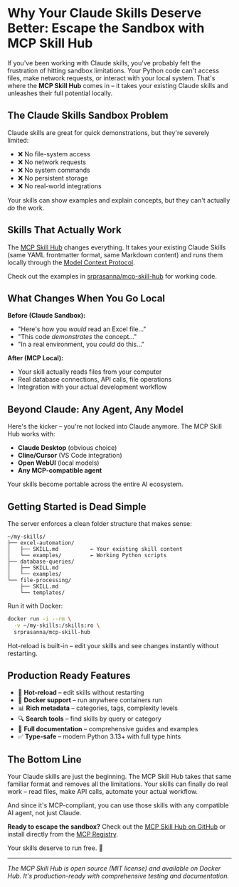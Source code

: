 # Why Your Claude Skills Deserve Better: Escape the Sandbox with MCP Skill Hub

If you've been working with Claude skills, you've probably felt the frustration of hitting sandbox limitations. Your Python code can't access files, make network requests, or interact with your local system. That's where the **MCP Skill Hub** comes in – it takes your existing Claude skills and unleashes their full potential locally.

## The Claude Skills Sandbox Problem

Claude skills are great for quick demonstrations, but they're severely limited:
- ❌ No file-system access
- ❌ No network requests
- ❌ No system commands
- ❌ No persistent storage
- ❌ No real-world integrations

Your skills can show examples and explain concepts, but they can't actually *do* the work.

## Skills That Actually Work

The [MCP Skill Hub](https://github.com/srprasanna/mcp-skill-hub) changes everything. It takes your existing Claude Skills (same YAML frontmatter format, same Markdown content) and runs them locally through the [Model Context Protocol](https://modelcontextprotocol.io).

Check out the examples in [srprasanna/mcp-skill-hub](https://github.com/srprasanna/mcp-skill-hub) for working code.


## What Changes When You Go Local

**Before (Claude Sandbox):**
- "Here's how you *would* read an Excel file..."
- "This code *demonstrates* the concept..."
- "In a real environment, you *could* do this..."

**After (MCP Local):**
- Your skill actually reads files from your computer
- Real database connections, API calls, file operations
- Integration with your actual development workflow

## Beyond Claude: Any Agent, Any Model

Here's the kicker – you're not locked into Claude anymore. The MCP Skill Hub works with:

- **Claude Desktop** (obvious choice)
- **Cline/Cursor** (VS Code integration)
- **Open WebUI** (local models)
- **Any MCP-compatible agent**

Your skills become portable across the entire AI ecosystem.

## Getting Started is Dead Simple

The server enforces a clean folder structure that makes sense:

```
~/my-skills/
├── excel-automation/
│   ├── SKILL.md          ← Your existing skill content
│   └── examples/         ← Working Python scripts
├── database-queries/
│   ├── SKILL.md
│   └── examples/
└── file-processing/
    ├── SKILL.md
    └── templates/
```

Run it with Docker:

```bash
docker run -i --rm \
  -v ~/my-skills:/skills:ro \
  srprasanna/mcp-skill-hub
```

Hot-reload is built-in – edit your skills and see changes instantly without restarting.


## Production Ready Features

- 🔄 **Hot-reload** – edit skills without restarting
- 🐳 **Docker support** – run anywhere containers run
- 📊 **Rich metadata** – categories, tags, complexity levels
- 🔍 **Search tools** – find skills by query or category
- 📝 **Full documentation** – comprehensive guides and examples
- ✅ **Type-safe** – modern Python 3.13+ with full type hints

## The Bottom Line

Your Claude skills are just the beginning. The MCP Skill Hub takes that same familiar format and removes all the limitations. Your skills can finally do real work – read files, make API calls, automate your actual workflow.

And since it's MCP-compliant, you can use those skills with any compatible AI agent, not just Claude.

**Ready to escape the sandbox?** Check out the [MCP Skill Hub on GitHub](https://github.com/srprasanna/mcp-skill-hub) or install directly from the [MCP Registry](https://registry.modelcontextprotocol.io/v0.1/servers/io.github.srprasanna%2Fmcp-skill-hub/versions).

Your skills deserve to run free. 🚀

---

*The MCP Skill Hub is open source (MIT license) and available on Docker Hub. It's production-ready with comprehensive testing and documentation.*
